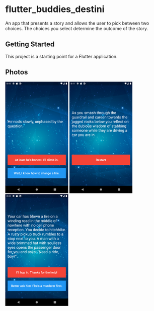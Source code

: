 # flutter_buddies_destini

An app that presents a story and allows the user to pick between two choices. The choices you select determine the outcome of the story.

## Getting Started

This project is a starting point for a Flutter application.

## Photos

<p float="left">
  <img src="destini1.png" width="200">
  <img src="destini2.png" width="200">
  <img src="destini3.png" width="200">
</p>
